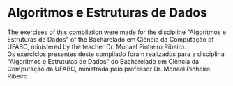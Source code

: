 # Algoritmos e Estruturas de Dados
The exercises of this compilation were made for the discipline "Algoritmos e Estruturas de Dados" of the
Bacharelado em Ciência da Computação of UFABC, ministered by the teacher Dr. Monael Pinheiro Ribeiro.\
Os exercícios presentes deste compilado foram realizados para a disciplina "Algoritmos e Estruturas de Dados" do 
Bacharelado em Ciência da Computação da UFABC, ministrada pelo professor Dr. Monael Pinheiro Ribeiro.

